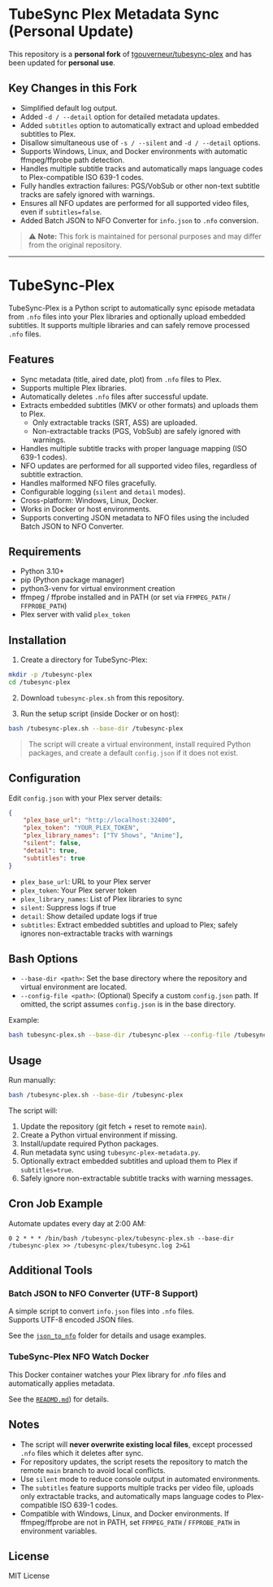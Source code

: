 # TubeSync Plex Metadata Sync (Personal Update)

This repository is a **personal fork** of [tgouverneur/tubesync-plex](https://github.com/tgouverneur/tubesync-plex) and has been updated for **personal use**.

## Key Changes in this Fork
- Simplified default log output.
- Added `-d / --detail` option for detailed metadata updates.
- Added `subtitles` option to automatically extract and upload embedded subtitles to Plex.
- Disallow simultaneous use of `-s / --silent` and `-d / --detail` options.
- Supports Windows, Linux, and Docker environments with automatic ffmpeg/ffprobe path detection.
- Handles multiple subtitle tracks and automatically maps language codes to Plex-compatible ISO 639-1 codes.
- Fully handles extraction failures: PGS/VobSub or other non-text subtitle tracks are safely ignored with warnings.
- Ensures all NFO updates are performed for all supported video files, even if `subtitles=false`.
- Added Batch JSON to NFO Converter for `info.json` to `.nfo` conversion.

> ⚠️ **Note:** This fork is maintained for personal purposes and may differ from the original repository.

---

# TubeSync-Plex

TubeSync-Plex is a Python script to automatically sync episode metadata from `.nfo` files into your Plex libraries and optionally upload embedded subtitles. It supports multiple libraries and can safely remove processed `.nfo` files.

## Features

- Sync metadata (title, aired date, plot) from `.nfo` files to Plex.
- Supports multiple Plex libraries.
- Automatically deletes `.nfo` files after successful update.
- Extracts embedded subtitles (MKV or other formats) and uploads them to Plex.
  - Only extractable tracks (SRT, ASS) are uploaded.
  - Non-extractable tracks (PGS, VobSub) are safely ignored with warnings.
- Handles multiple subtitle tracks with proper language mapping (ISO 639-1 codes).
- NFO updates are performed for all supported video files, regardless of subtitle extraction.
- Handles malformed NFO files gracefully.
- Configurable logging (`silent` and `detail` modes).
- Cross-platform: Windows, Linux, Docker.
- Works in Docker or host environments.
- Supports converting JSON metadata to NFO files using the included Batch JSON to NFO Converter.

## Requirements

- Python 3.10+  
- pip (Python package manager)  
- python3-venv for virtual environment creation  
- ffmpeg / ffprobe installed and in PATH (or set via `FFMPEG_PATH` / `FFPROBE_PATH`)  
- Plex server with valid `plex_token`

## Installation

1. Create a directory for TubeSync-Plex:

```bash
mkdir -p /tubesync-plex
cd /tubesync-plex
```

2. Download `tubesync-plex.sh` from this repository.

3. Run the setup script (inside Docker or on host):

```bash
bash /tubesync-plex.sh --base-dir /tubesync-plex
```

> The script will create a virtual environment, install required Python packages, and create a default `config.json` if it does not exist.

## Configuration

Edit `config.json` with your Plex server details:

```json
{
    "plex_base_url": "http://localhost:32400",
    "plex_token": "YOUR_PLEX_TOKEN",
    "plex_library_names": ["TV Shows", "Anime"],
    "silent": false,
    "detail": true,
    "subtitles": true
}
```

- `plex_base_url`: URL to your Plex server  
- `plex_token`: Your Plex server token  
- `plex_library_names`: List of Plex libraries to sync  
- `silent`: Suppress logs if true  
- `detail`: Show detailed update logs if true  
- `subtitles`: Extract embedded subtitles and upload to Plex; safely ignores non-extractable tracks with warnings

## Bash Options

- `--base-dir <path>`: Set the base directory where the repository and virtual environment are located.  
- `--config-file <path>`: (Optional) Specify a custom `config.json` path. If omitted, the script assumes `config.json` is in the base directory.  

Example:

```bash
bash tubesync-plex.sh --base-dir /tubesync-plex --config-file /tubesync-plex/config.json
```

## Usage

Run manually:

```bash
bash /tubesync-plex.sh --base-dir /tubesync-plex
```

The script will:

1. Update the repository (git fetch + reset to remote `main`).  
2. Create a Python virtual environment if missing.  
3. Install/update required Python packages.  
4. Run metadata sync using `tubesync-plex-metadata.py`.  
5. Optionally extract embedded subtitles and upload them to Plex if `subtitles=true`.
6. Safely ignore non-extractable subtitle tracks with warning messages.

## Cron Job Example

Automate updates every day at 2:00 AM:

```cron
0 2 * * * /bin/bash /tubesync-plex/tubesync-plex.sh --base-dir /tubesync-plex >> /tubesync-plex/tubesync.log 2>&1
```

## Additional Tools

### Batch JSON to NFO Converter (UTF-8 Support)

A simple script to convert `info.json` files into `.nfo` files.  
Supports UTF-8 encoded JSON files.  

See the [`json_to_nfo`](https://github.com/kman0001/tubesync-plex/tree/main/json_to_nfo) folder for details and usage examples.


### TubeSync-Plex NFO Watch Docker

This Docker container watches your Plex library for .nfo files and automatically applies metadata.

See the [`READMD.md`](https://github.com/kman0001/tubesync-plex/blob/main/entrypoint/READMD.md)) for details.

## Notes

- The script will **never overwrite existing local files**, except processed `.nfo` files which it deletes after sync.  
- For repository updates, the script resets the repository to match the remote `main` branch to avoid local conflicts.  
- Use `silent` mode to reduce console output in automated environments.  
- The `subtitles` feature supports multiple tracks per video file, uploads only extractable tracks, and automatically maps language codes to Plex-compatible ISO 639-1 codes.  
- Compatible with Windows, Linux, and Docker environments. If ffmpeg/ffprobe are not in PATH, set `FFMPEG_PATH` / `FFPROBE_PATH` in environment variables.

## License

MIT License
